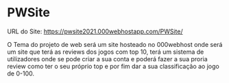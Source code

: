 # PWSite

URL do Site: https://pwsite2021.000webhostapp.com/PWSite/

O Tema do projeto de web será um site hosteado no 000webhost onde será um site que terá as reviews dos jogos com top 10, terá um sistema de utilizadores onde se pode criar a sua conta e poderá fazer a sua proria review como ter o seu próprio top e por fim dar a sua classificação ao jogo de 0-100.
